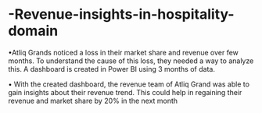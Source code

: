# -Revenue-insights-in-hospitality-domain

 •Atliq Grands noticed a loss in their market share and revenue over few months. To understand the cause
 of this loss, they needed a way to analyze this. A dashboard is created in Power BI using 3 months of
 data.
 
 • With the created dashboard, the revenue team of Atliq Grand was able to gain insights about their
 revenue trend. This could help in regaining their revenue and market share by 20% in the next month
